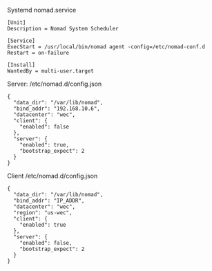 Systemd nomad.service
```
[Unit]
Description = Nomad System Scheduler

[Service]
ExecStart = /usr/local/bin/nomad agent -config=/etc/nomad-conf.d
Restart = on-failure

[Install]
WantedBy = multi-user.target
```

Server: /etc/nomad.d/config.json

```
{
  "data_dir": "/var/lib/nomad",
  "bind_addr": "192.168.10.6",
  "datacenter": "wec",
  "client": {
    "enabled": false
  },
  "server": {
    "enabled": true,
    "bootstrap_expect": 2
  }
}
```
Client /etc/nomad.d/config.json

```
{
  "data_dir": "/var/lib/nomad",
  "bind_addr": "IP_ADDR",
  "datacenter": "wec",
  "region": "us-wec",
  "client": {
    "enabled": true
  },
  "server": {
    "enabled": false,
    "bootstrap_expect": 2
  }
}
```


